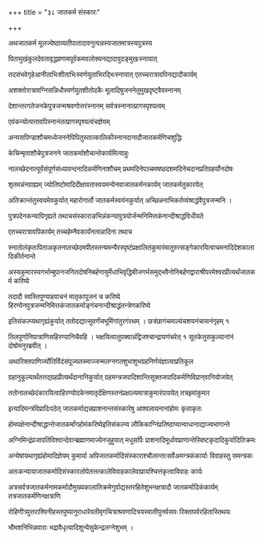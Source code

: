 +++
title = "३८ जातकर्म संस्कारः"

+++

अथजातकर्म मूलज्येष्ठाव्यतीपातादावनुत्पन्नस्यजातमात्रस्यपुत्रस्य

पितामुखंकुलदेवतावृद्धप्रणामपूर्वकमवलोक्यनद्यादावुदङ्‍मुखःस्नायात्

तदसंभवेगृहेआनीताभिःशीताभिःस्वर्णयुताभिरद्भिःस्नायात् एतच्चरात्रावपिनद्यादौकार्यम्

अशक्तोरात्रावग्निसन्निधौस्वर्णयुतशीतोदकैः मूलादिषुजननेतुमुखदृष्ट्वैवस्नानम्

देशान्तरगतेजनकेपुत्रजन्मश्रवणोत्तरंस्नानम् सर्वत्रस्नानात्प्रागस्पृश्यत्वम्

एवंकन्योत्पत्तावपिस्नानंतत्प्रागस्पृश्यत्वंचज्ञेयम्

अन्यसपिण्डाशौचमध्येजननेपिपितुस्तात्कालिकीस्नानदानादौजातकर्मणिचशुद्धिः

केचिन्मृताशौचेपुत्रजनने जातकर्माशौचान्तेकार्यमित्याहुः

नालच्छेदनात्पूर्वंसंपूर्णसंध्यावन्दनादिकर्मणिनाशौचम् प्रथमदिनेपञ्चमषष्ठदशमदिनेचदानप्रतिग्रहर्योनदोषः

शृतमन्नंनग्राह्यम् ज्योतिष्टोमादिदीक्षावतास्वयमन्येनवाजातकर्मनकार्यम् जातकर्मतुकारयेत्

अतिक्रान्तंतुस्वयमेवकुर्यात् महारोगार्तो जातकर्मस्वयंनकुर्यात् अच्छिन्ननाभिकर्तव्यंश्राद्धंवैपुत्रजन्मनि ।

पुत्रपदेनकन्यापिगृह्यते तथाचसंस्काराङभिन्नंकन्यापुत्रयोर्जन्मनिमित्तकंनान्दीश्राद्धंविधीयते

एतच्चरात्रावपिकार्यम् तच्चहेम्नैवकार्यंनत्वन्नादिना तथाच

स्नातोलंकृतःपिताअकृतनालच्छेदमपीतस्तन्यमन्यैरस्पृष्टंप्रक्षालितंकुमारंमातुरुत्सङ्गेकारयित्वाचमनादिदेशकालादिकीर्तनान्ते

अस्यकुमारस्यगर्भाम्बुपानजनितदोषनिबर्हणायुर्मेधाभिवृद्धिबीजगर्भसमुद्भवैनोनिबर्हणद्वाराश्रीपरमेश्वरप्रीत्यर्थंजातकर्म करिष्ये

तदादौ स्वस्तिपुण्याहवाचनं मातृकापूजनं च करिष्ये हिरण्येनपुत्रजन्मनिमित्तकंजातकर्माङ्गंचनान्दीश्राद्धंतन्त्रेणकरिष्ये

इतिसंकल्प्यथागृह्यंकुर्यात् ततोदद्यात्सुवर्णंचभूमिंगांतुरगंरथम् । छत्रंछागंचमाल्यंचशयनंचासनंगृहम् १

तिलपूर्णानिपात्राणिसहिरण्यानिचैवहि । भक्षयित्वातुपक्वान्नंद्विजश्चान्द्रायणंचरेत् १ सूतकेतुसकुल्यानांनं दोषोमनुरब्रवीत् ।

अथारिक्तपाणिर्ज्योतिर्विदंसंपूज्यतस्माज्जन्मलग्नगतशुभाशुभग्रहनिर्णयंज्ञात्वाप्रतिकूल

ग्रहानुकूल्यार्थंतत्तद्‌ग्रहप्रीत्यर्थंदानानिकुर्यात् ग्रहमन्त्रजपादिशान्तिसूक्तजपादिकर्मणिविप्रान्‌वानियोजयेत्

ततोनालच्छेदंकारयित्वाहिरण्योदकेनमातृर्दक्षिणस्तनंप्रक्षाल्यमात्राकुमारंपाययेत् तत्रइमांकुमार

इत्यादिमन्त्रंविप्रादिःपठेत् जातकर्माद्यन्नप्राशनान्तसंस्कारेषु आश्वलायनानांहोमः कृताकृतः

होमपक्षेनान्दीश्राद्धान्तेजातकर्मांगहोमंकरिष्येइतिसंकल्प्य लौकिकाग्निंप्रतिष्ठाप्यान्वाधानाद्याज्यभागान्ते

अग्निमिन्द्रंप्रजापतिंविश्वान्देवान्ब्रह्माणमाज्येनजुहुयात् मधुसर्पिः प्राशनादिमूर्धावघ्राणान्तेस्विष्टकृदादिकुर्यादितिक्रमः

अन्येषांयथागृह्यंहोमादिज्ञेयम् कुमार्या अपिजातकर्मादिसंस्काराश्चौलान्ताःसर्वेअमन्त्रकंकार्याः विवाहस्तु समन्त्रकः

अतःकन्यायाजातकर्मादिसंस्कारलोपेतत्तत्कालेविवाहकालेवाप्रायश्चित्तंकृत्वाविवाहः कार्यः

अत्रसर्वत्रजातकर्मनामकर्मादौमुख्यकालातिक्रमेगुर्वाद्यस्तरहितेशुभनक्षत्रादौ जातकर्मादिकंकार्यम् तत्रजातकर्मणिनक्षत्राणि

रोहिणीत्र्युत्तराश्विनीहस्तपुष्यानुराधारेवतीमृगचित्राश्रवणादित्रयस्वातीपुनर्वसवः रिक्तापर्वरहितास्तिथयः

भौमशनिभिन्नवाराः भद्रावैधृत्यादिशून्येसुकेन्द्रलग्नेशुभम् ।
